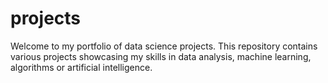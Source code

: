 # projects
Welcome to my portfolio of data science projects. This repository contains various projects showcasing my skills in data analysis, machine learning, algorithms or artificial intelligence.

